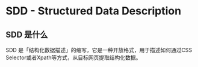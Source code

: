 # SDD - Structured Data Description

## SDD 是什么

SDD 是「结构化数据描述」的缩写，它是一种开放格式，用于描述如何通过CSS Selector或者Xpath等方式，从目标网页提取结构化数据。


